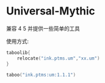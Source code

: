 # Universal-Mythic

兼容 4 5 并提供一些简单的工具

使用方式:

```kotlin
taboolib{
    relocate("ink.ptms.um","xx.um")
}

taboo("ink.ptms:um:1.1.1")
```
